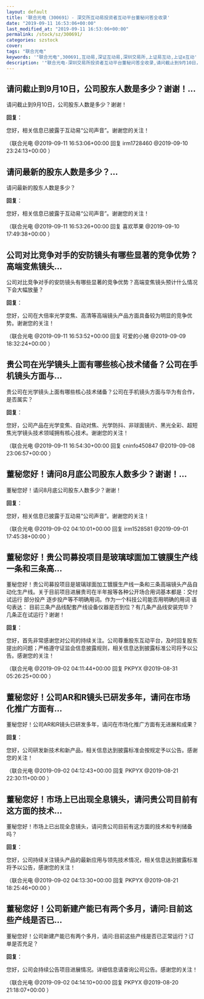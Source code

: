 ```yaml
---
layout: default
title: '联合光电（300691）- 深交所互动易投资者互动平台董秘问答全收录'
date: "2019-09-11 16:53:06+00:00"
last_modified_at: "2019-09-11 16:53:06+00:00"
permalink: /stock/sz/300691/
categories: szstock
cover: 
tags: "联合光电"
keywords: '"联合光电",300691,互动易,深证互动易,深圳交易所,上证易互动,上证e互动'
description: '"联合光电-深圳交易所投资者互动平台董秘问答全收录,请问截止到9月10日，公司股东人数是多少？谢谢！"'
---
```


## 请问截止到9月10日，公司股东人数是多少？谢谢！...

请问截止到9月10日，公司股东人数是多少？谢谢！

**回复**：

您好，相关信息已披露于互动易“公司声音”。谢谢您的关注！ 

（联合光电  @2019-09-11 16:53:06+00:00 回复 irm1728460  @2019-09-10 23:24:13+00:00 ）

## 请问最新的股东人数是多少？...

请问最新的股东人数是多少？

**回复**：

您好，相关信息已披露于互动易“公司声音”。谢谢您的关注！ 

（联合光电  @2019-09-11 16:53:26+00:00 回复 喜欢苹果  @2019-09-10 17:49:38+00:00 ）

## 公司对比竞争对手的安防镜头有哪些显著的竞争优势？高端变焦镜头...

公司对比竞争对手的安防镜头有哪些显著的竞争优势？高端变焦镜头预计什么情况下会大幅放量？

**回复**：

您好，公司在大倍率光学变焦、高清等高端镜头产品方面具备较为明显的竞争优势。谢谢您的关注！ 

（联合光电  @2019-09-11 16:53:52+00:00 回复 可爱的小猪  @2019-09-09 18:32:24+00:00 ）

## 贵公司在光学镜头上面有哪些核心技术储备？公司在手机镜头方面与...

贵公司在光学镜头上面有哪些核心技术储备？公司在手机镜头方面与华为有合作，是否属实？

**回复**：

您好，公司产品在光学变焦、自动对焦、光学防抖、非球面镜片、黑光全彩、超短焦光学镜头技术领域拥有核心技术。谢谢您的关注！ 

（联合光电  @2019-09-11 16:54:30+00:00 回复 cninfo450847  @2019-09-08 23:06:57+00:00 ）

## 董秘您好！请问8月底公司股东人数多少？谢谢！...

董秘您好！请问8月底公司股东人数多少？谢谢！

**回复**：

您好，相关信息已披露于互动易“公司声音”。谢谢您的关注！ 

（联合光电  @2019-09-02 04:10:01+00:00 回复 irm1528581  @2019-09-01 17:45:38+00:00 ）

## 董秘您好！贵公司募投项目是玻璃球面加工镀膜生产线一条和三条高...

董秘您好！贵公司募投项目是玻璃球面加工镀膜生产线一条和三条高端镜头产品自动化生产线。关于目前项目进展贵司在半年报等各种公开场合用词基本都是：交付试运行 部分投产 逐步投产等不明确用词。作为一个科技公司能否用明确的用词 语句表达：
目前三条产品线配套产线设备仪器是否到位？有几条产品线安装完毕？几条正在试运行？谢谢！

**回复**：

您好，首先非常感谢您对公司的持续关注。公司尊重股东互动平台，及时回复股东提出的问题；严格遵守证监会信息披露规则，相关信息达到披露标准公司将予以公告。感谢您的关注！ 

（联合光电  @2019-09-02 04:11:44+00:00 回复 PKPYX  @2019-08-31 05:26:25+00:00 ）

## 董秘您好！公司AR和R镜头已研发多年，请问在市场化推广方面有...

董秘您好！公司AR和R镜头已研发多年，请问在市场化推广方面有无进展和成果？

**回复**：

您好，公司研发新技术和新产品，相关信息达到披露标准会按规定予以公告。感谢您的关注！ 

（联合光电  @2019-09-02 04:12:43+00:00 回复 PKPYX  @2019-08-21 22:30:11+00:00 ）

## 董秘您好！市场上已出现全息镜头，请问贵公司目前有这方面的技术...

董秘您好！市场上已出现全息镜头，请问贵公司目前有这方面的技术和专利储备吗？

**回复**：

您好，公司持续关注镜头产品的最新应用与领先技术情况，相关信息达到披露标准将予以公告，感谢您的关注！ 

（联合光电  @2019-09-02 04:13:30+00:00 回复 PKPYX  @2019-08-21 18:25:46+00:00 ）

## 董秘您好！公司新建产能已有两个多月，请问:目前这些产线是否已...

董秘您好！公司新建产能已有两个多月，请问:目前这些产线是否已正常运行？订单是否充足？

**回复**：

您好，公司会持续公告项目进展情况。详细信息请查询公司公告。感谢您的关注！ 

（联合光电  @2019-09-02 04:14:10+00:00 回复 PKPYX  @2019-08-20 21:18:07+00:00 ）

